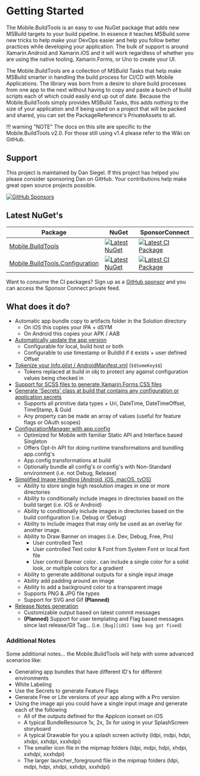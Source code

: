 # Getting Started

The Mobile.BuildTools is an easy to use NuGet package that adds new MSBuild targets to your build pipeline. In essence it teaches MSBuild some new tricks to help make your DevOps easier and help you follow better practices while developing your application. The bulk of support is around Xamarin.Android and Xamarin.iOS and it will work regardless of whether you are using the native tooling, Xamarin.Forms, or Uno to create your UI.

The Mobile.BuildTools are a collection of MSBuild Tasks that help make MSBuild smarter in handling the build process for CI/CD with Mobile Applications. The library was born from a desire to share build processes from one app to the next without having to copy and paste a bunch of build scripts each of which could easily end up out of date. Because the Mobile.BuildTools simply provides MSBuild Tasks, this adds nothing to the size of your application and if being used on a project that will be packed and shared, you can set the PackageReference's PrivateAssets to all.

!!! warning "NOTE"
    The docs on this site are specific to the Mobile.BuildTools v2.0. For those still using v1.4 please refer to the Wiki on GitHub.

## Support

This project is maintained by Dan Siegel. If this project has helped you please consider sponsoring Dan on GitHub. Your contributions help make great open source projects possible.

[![GitHub Sponsors](https://github.blog/wp-content/uploads/2019/05/mona-heart-featured.png?fit=600%2C315)][sponsor]

## Latest NuGet's

| Package | NuGet | SponsorConnect |
| --------------- | ----- | ---- |
| [Mobile.BuildTools][BuildToolsNuGet] | [![Latest NuGet][BuildToolsNuGetShield]][BuildToolsNuGet] | [![Latest CI Package][BuildToolsSponsorConnectShield]][BuildToolsSponsorConnect] |
| [Mobile.BuildTools.Configuration][BuildToolsConfigNuGet] | [![Latest NuGet][BuildToolsConfigNuGetShield]][BuildToolsConfigNuGet] | [![Latest CI Package][BuildToolsConfigSponsorConnectShield]][BuildToolsConfigSponsorConnect] |

Want to consume the CI packages? Sign up as a [GitHub sponsor][sponsor] and you can access the Sponsor Connect private feed.

## What does it do?

- Automatic app bundle copy to artifacts folder in the Solution directory
    - On iOS this copies your IPA + dSYM
    - On Android this copies your APK / AAB
- [Automatically update the app version](manifests/versioning.md)
    - Configurable for local, build host or both
    - Configurable to use timestamp or BuildId if it exists + user defined Offset
- [Tokenize your Info.plist / AndroidManifest.xml](manifests/index.md) (`$$SomeKey$$`)
    - Tokens replaced at build in obj to protect any against configuration values being checked in
- [Support for SCSS files to generate Xamarin.Forms CSS files](scss-to-css/index.md)
- [Generate 'Secrets' class at build that contains any configuration or application secrets](config/secrets/basics.md)
    - Supports all primitive data types + Uri, DateTime, DateTimeOffset, TimeStamp, & Guid
    - Any property can be made an array of values (useful for feature flags or OAuth scopes)
- [ConfigurationManager with app.config](config/app.config/index.md)
    - Optimized for Mobile with familiar Static API and Interface based Singleton
    - Offers Opt-In API for doing runtime transformations and bundling app.config's
    - App.config transformations at build
    - Optionally bundle all config's or config's with Non-Standard environment (i.e. not Debug, Release)
- [Simplified Image Handling (Android, iOS, macOS, tvOS)](images/index.md)
    - Ability to store single high resolution images in one or more directories
    - Ability to conditionally include images in directories based on the build target (i.e. iOS or Android)
    - Ability to conditionally include images in directories based on the build configuration (i.e. Debug or !Debug)
    - Ability to include images that may only be used as an overlay for another image.
    - Ability to Draw Banner on images (i.e. Dev, Debug, Free, Pro)
        - User controlled Text
        - User controlled Text color & Font from System Font or local font file
        - User control Banner color.. can include a single color for a solid look, or multiple colors for a gradient
    - Ability to generate additional outputs for a single input image
    - Ability add padding around an image
    - Ability to add a background color to a transparent image
    - Supports PNG & JPG file types
    - Support for SVG and Gif **(Planned)**
- [Release Notes generation](release-notes.md)
    - Customizable output based on latest commit messages
    - **(Planned)** Support for user templating and Flag based messages since last release/Git Tag... (i.e. `[Bug][iOS] Some bug got fixed`)

### Additional Notes

Some additional notes... the Mobile.BuildTools will help with some advanced scenarios like:

- Generating app bundles that have different ID's for different environments
- White Labeling
- Use the Secrets to generate Feature Flags
- Generate Free or Lite versions of your app along with a Pro version
- Using the image api you could have a single input image and generate each of the following
    - All of the outputs defined for the AppIcon iconset on iOS
    - A typical BundleResource 1x, 2x, 3x for using in your SplashScreen storyboard
    - A typical Drawable for you a splash screen activity (ldpi, mdpi, hdpi, xhdpi, xxhdpi, xxxhdpi)
    - The smaller icon file in the mipmap folders (ldpi, mdpi, hdpi, xhdpi, xxhdpi, xxxhdpi)
    - The larger launcher_foreground file in the mipmap folders (ldpi, mdpi, hdpi, xhdpi, xxhdpi, xxxhdpi)

[sponsor]: https://xam.dev/sponor-buildtools

[PrismNuGetShield]: https://img.shields.io/nuget/vpre/Prism.MFractor.Config.svg

[BuildToolsNuGet]: https://www.nuget.org/packages/Mobile.BuildTools/
[BuildToolsNuGetShield]: https://img.shields.io/nuget/vpre/Mobile.BuildTools.svg
[BuildToolsSponsorConnect]: https://sponsorconnect.dev/nuget/package/Mobile.BuildTools/
[BuildToolsSponsorConnectShield]: https://img.shields.io/endpoint?url=https%3A%2F%2Fsponsorconnect.dev%2Fshield%2FMobile.BuildTools%2Fvpre

[BuildToolsConfigNuGet]: https://www.nuget.org/packages/Mobile.BuildTools.Configuration/
[BuildToolsConfigNuGetShield]: https://img.shields.io/nuget/vpre/Mobile.BuildTools.Configuration.svg
[BuildToolsConfigSponsorConnect]: https://sponsorconnect.dev/nuget/package/Mobile.BuildTools.Configuration/
[BuildToolsConfigSponsorConnectShield]: https://img.shields.io/endpoint?url=https%3A%2F%2Fsponsorconnect.dev%2Fshield%2FMobile.BuildTools.Configuration%2Fvpre